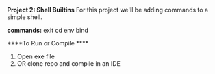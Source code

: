 **Project 2: Shell Builtins**
For this project we'll be adding commands to a simple shell.

**commands:**
exit
cd
env
bind

****To Run or Compile ****
1. Open exe file
2. OR clone repo and compile in an IDE
